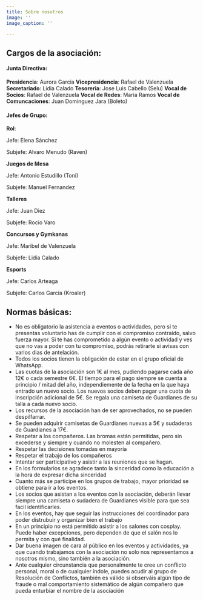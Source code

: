 ```yaml
---
title: Sobre nosotros
image: ''
image_caption: ''

---
```

## Cargos de la asociación:

#### Junta Directiva:

**Presidencia**: Aurora Garcia
**Vicepresidencia**: Rafael de Valenzuela
**Secretariado**: Lidia Calado
**Tesoreria**: Jose Luis Cabello (Selu)
**Vocal de Socios**: Rafael de Valenzuela
**Vocal de Redes**: Maria Ramos
**Vocal de Comuncaciones**: Juan Domínguez Jara (Boleto)

#### Jefes de Grupo:

**Rol**:

Jefe: Elena Sánchez

Subjefe: Alvaro Menudo (Raven)


**Juegos de Mesa**

Jefe: Antonio Estudillo (Toni)

Subjefe: Manuel Fernandez


**Talleres**

Jefe: Juan Diez

Subjefe: Rocio Varo


**Concursos y Gymkanas**

Jefe: Maribel de Valenzuela

Subjefe: Lidia Calado


**Esports**

Jefe: Carlos Arteaga

Subjefe: Carlos García (Kroaler)


## Normas básicas:

* No es obligatorio la asistencia a eventos o actividades, pero si te presentas voluntario has de cumplir con el compromiso contraído, salvo fuerza mayor. Si te has comprometido a algún evento o actividad y ves que no vas a poder con tu compromiso, podrás retirarte si avisas con varios dias de antelación.
* Todos los socios tienen la obligación de estar en el grupo oficial de WhatsApp.
* Las cuotas de la asociación son 1€ al mes, pudiendo pagarse cada año 12€ o cada semestre 6€. El tiempo para el pago siempre se cuenta a principio / mitad del año, independiemente de la fecha en la que haya entrado un nuevo socio. Los nuevos socios deben pagar una cuota de inscripción adicional de 5€. Se regala una camiseta de Guardianes de su talla a cada nuevo socio.
* Los recursos de la asociación han de ser aprovechados, no se pueden despilfarrar.
* Se pueden adquirir camisetas de Guardianes nuevas a 5€ y sudaderas de Guardianes a 17€.
* Respetar a los compañeros. Las bromas están permitidas, pero sin excederse y siempre y cuando no molesten al compañero.
* Respetar las decisiones tomadas en mayoría
* Respetar el trabajo de los compañeros
* Intentar ser participativo y asistir a las reuniones que se hagan.
* En los formularios se agradece tanto la sinceridad como la educación a la hora de expresar dicha sinceridad
* Cuanto más se participe en los grupos de trabajo, mayor prioridad se obtiene para ir a los eventos.
* Los socios que asistan a los eventos con la asociación, deberán llevar siempre una camiseta o sudadera de Guardianes visible para que sea facil identificarles.
* En los eventos, hay que seguir las instrucciones del coordinador para poder distrubuir y organizar bien el trabajo
* En un principio no está permitido asistir a los salones con cosplay. Puede haber excepciones, pero dependen de que el salón nos lo permita y con qué finalidad.
* Dar buena imagen de cara al público en los eventos y actividades, ya que cuando trabajamos con la asociación no solo nos representamos a nosotros mismo, sino también a la asociación.
* Ante cualquier circunstancia que personalmente te cree un conflicto personal, moral o de cualquier índole, puedes acudir al grupo de Resolución de Conflictos, también es válido si observáis algún tipo de fraude o mal comportamiento sistemático de algún compañero que pueda enturbiar el nombre de la asociación